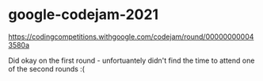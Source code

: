 # google-codejam-2021
https://codingcompetitions.withgoogle.com/codejam/round/000000000043580a

Did okay on the first round - unfortuantely didn't find the time to attend one of the second rounds :(
